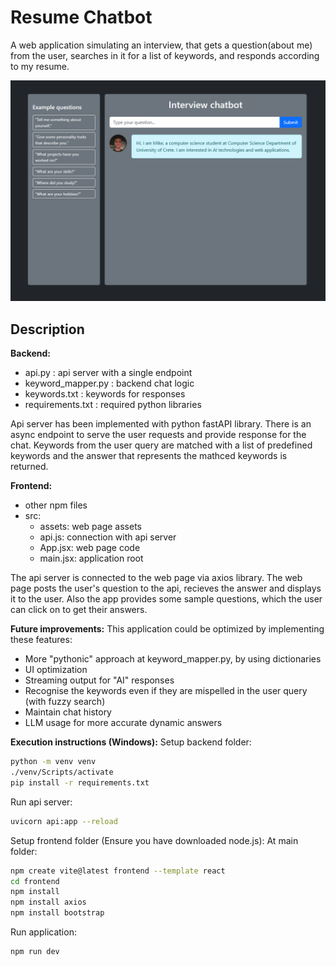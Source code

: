 # Resume Chatbot

A web application simulating an interview, that gets a question(about me) from the user, searches in it for a list of keywords, and responds according to my resume.

![Chatbot UI](./bot_UI.png)

## Description

**Backend:** 
- api.py : api server with a single endpoint
- keyword_mapper.py : backend chat logic
- keywords.txt : keywords for responses
- requirements.txt : required python libraries

Api server has been implemented with python fastAPI library. There is an async endpoint to serve the user requests and provide response for the chat.
Keywords from the user query are matched with a list of predefined keywords and the answer that represents the mathced keywords is returned.


**Frontend:** 
- other npm files
- src:
  - assets: web page assets
  - api.js: connection with api server
  - App.jsx: web page code
  - main.jsx:  application root

The api server is connected to the web page via axios library. The web page posts the user's question to the api, recieves the answer and displays it to the user. Also the app provides some sample questions, which the user can click on to get their answers.


**Future improvements:** 
This application could be optimized by implementing these features:
- More "pythonic" approach at keyword_mapper.py, by using dictionaries
- UI optimization
- Streaming output for "AI" responses
- Recognise the keywords even if they are mispelled in the user query (with fuzzy search)
- Maintain chat history
- LLM usage for more accurate dynamic answers

**Execution instructions (Windows):**
Setup backend folder:
```bash
python -m venv venv
./venv/Scripts/activate
pip install -r requirements.txt
```
Run api server:
```bash
uvicorn api:app --reload
```

Setup frontend folder (Ensure you have downloaded node.js):
At main folder:
```bash
npm create vite@latest frontend --template react
cd frontend
npm install
npm install axios
npm install bootstrap
```
Run application:
```bash
npm run dev
```

